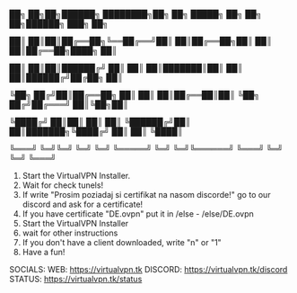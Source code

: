 ██╗   ██╗██╗██████╗ ████████╗██╗   ██╗ █████╗ ██╗    ██╗   ██╗██████╗ ███╗   ██╗

██║   ██║██║██╔══██╗╚══██╔══╝██║   ██║██╔══██╗██║    ██║   ██║██╔══██╗████╗  ██║

██║   ██║██║██████╔╝   ██║   ██║   ██║███████║██║    ██║   ██║██████╔╝██╔██╗ ██║

╚██╗ ██╔╝██║██╔══██╗   ██║   ██║   ██║██╔══██║██║    ╚██╗ ██╔╝██╔═══╝ ██║╚██╗██║

 ╚████╔╝ ██║██║  ██║   ██║   ╚██████╔╝██║  ██║███████╗╚████╔╝ ██║     ██║ ╚████║
 
  ╚═══╝  ╚═╝╚═╝  ╚═╝   ╚═╝    ╚═════╝ ╚═╝  ╚═╝╚══════╝ ╚═══╝  ╚═╝     ╚═╝  ╚═══╝
                                                                                                                                                                    

1. Start the VirtualVPN Installer.
2. Wait for check tunels!
3. If write "Prosim poziadaj si certifikat na nasom discorde!" go to our discord and ask for a certificate!
4. If you have certificate "DE.ovpn" put it in /else - /else/DE.ovpn
5. Start the VirtualVPN Installer
6. wait for other instructions
7. If you don't have a client downloaded, write "n" or "1"
8. Have a fun!

SOCIALS:
WEB: https://virtualvpn.tk
DISCORD: https://virtualvpn.tk/discord
STATUS: https://virtualvpn.tk/status

